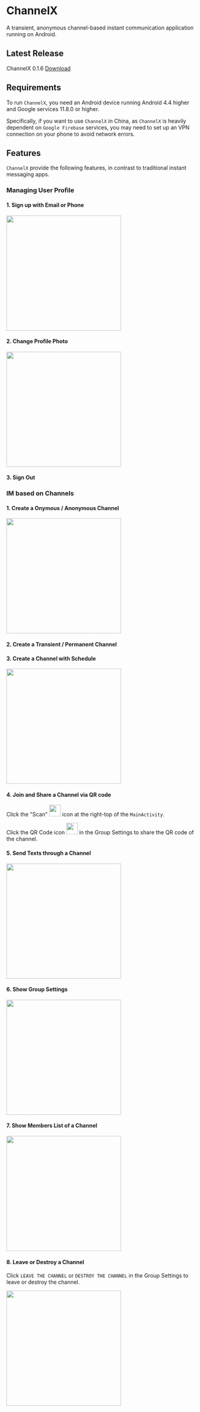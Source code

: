 # ChannelX

A transient, anonymous channel-based instant communication application running on Android.

## Latest Release

ChannelX 0.1.6 [Download](https://github.com/daidahao/ChannelX-Pre-Release/releases/download/v0.1.6/channelx-0.1.6.apk)

## Requirements

To run `ChannelX`, you need an Android device running Android 4.4 higher and Google services 11.8.0 or higher.

Specifically, if you want to use `ChannelX` in China, as `ChannelX` is heavily dependent on `Google Firebase` services, you may need to set up an VPN connection on your phone to avoid network errors.

## Features

`ChannelX` provide the following features, in contrast to traditional instant messaging apps.

### Managing User Profile

#### 1. Sign up with Email or Phone

<img src="image/signup.png" width="300px"/>

#### 2. Change Profile Photo

<img src="image/profile.png" width="300px"/>

#### 3. Sign Out

### IM based on Channels

#### 1. Create a Onymous / Anonymous Channel

<img src="image/anonymous.png" width="300px"/>

#### 2. Create a Transient / Permanent Channel
#### 3. Create a Channel with Schedule

<img src="image/transient.png" width="300px"/>

#### 4. Join and Share a Channel via QR code

Click the "Scan" <img src="image/scan.png" width="30px"/> icon at the right-top of the `MainActivity`.

Click the QR Code icon <img src="image/qr.png" width="30px"/>  in the Group Settings to share the QR code of the channel.

#### 5. Send Texts through a Channel

<img src="image/text.png" width="300px"/>

#### 6. Show Group Settings

<img src="image/group-settings.png" width="300px"/>

#### 7. Show Members List of a Channel

<img src="image/members.png" width="300px"/>

#### 8. Leave or Destroy a Channel

Click `LEAVE THE CHANNEL` or `DESTROY THE CHANNEL` in the Group Settings to leave or destroy the channel.

<img src="image/group-settings-2.png" width="300px"/>

